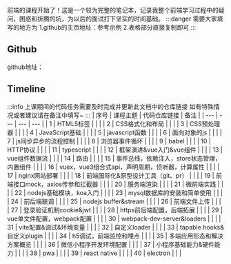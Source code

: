 前端的课程开始了！这是一个较为完整的笔记本，记录我整个前端学习过程中的疑问，困惑和折腾的坑，为以后的面试打下坚实的时间基础。
:::danger
需要大家填写的地方为
1.github的主页地址：参考示例
2.表格部分直接复制即可
:::
## Github

github地址：
## Timeline
:::info
上课期间的代码任务需要及时完成并更新此文档中的仓库链接
如有特殊情况或者建议请在备注中填写~
:::
| 序号 | 课程主题 | 代码仓库链接 | 备注 |
| --- | --- | --- | --- |
| 1 | HTML5标签 |  |  |
| 2 | CSS格式化和布局 |  |  |
| 3 | CSS预处理器 |  |  |
| 4 | JavaScript基础 |  |  |
| 5 | javascript函数 |  |  |
| 6 | 面向对象的js |  |  |
| 7 | js同步异步的流程控制 |  |  |
| 8 | 浏览器事件循环 |  |  |
| 9 | babel |  |  |
| 10 | HTTP协议 |  |  |
| 11 | typescript |  |  |
| 12 | 框架演进&vue入门&vue组件 |  |  |
| 13 | vue组件数据流 |  |  |
| 14 | 路由 |  |  |
| 15 | 事件总线，依赖注入，store状态管理，内置组件 |  |  |
| 16 | vuex，vue3组合式api，声明周期，侦听器，计算属性 |  |  |
| 17 | nginx网站部署 |  |  |
| 18 | 前端国际化&原型设计工具（git、pr） |  |  |
| 19 | 前端接口mock，axios传参和拦截器 |  |  |
| 20 | 服务端渲染 |  |  |
| 21 | 微前端实践 |  |  |
| 22 | nodejs基础模块，koa入门 |  |  |
| 23 | mysql数据库的安装和简单使用 |  |  |
| 24 | 前后端联调 |  |  |
| 25 | nodejs buffer&stream |  |  |
| 26 | 前端文件上传 |  |  |
| 27 | 登录验证机制cookie&jwt |  |  |
| 28 | https前后端配置，后端拓展 |  |  |
| 29 | vue单文件配置，webpack配置 |  |  |
| 30 | webpack-dev-server&loaders |  |  |
| 31 | vite配置&调试&环境变量 |  |  |
| 32 | 自定义loader |  |  |
| 33 | tapable hooks&自定义plugin |  |  |
| 34 | h5调试，前端监控和埋点 |  |  |
| 35 | 多端应用形态和解决方案概览 |  |  |
| 36 | 微信小程序开发环境配置 |  |  |
| 37 | 小程序基础能力&硬件能力 |  |  |
| 38 | pwa |  |  |
| 39 | react native |  |  |
| 40 | electron |  |  |



